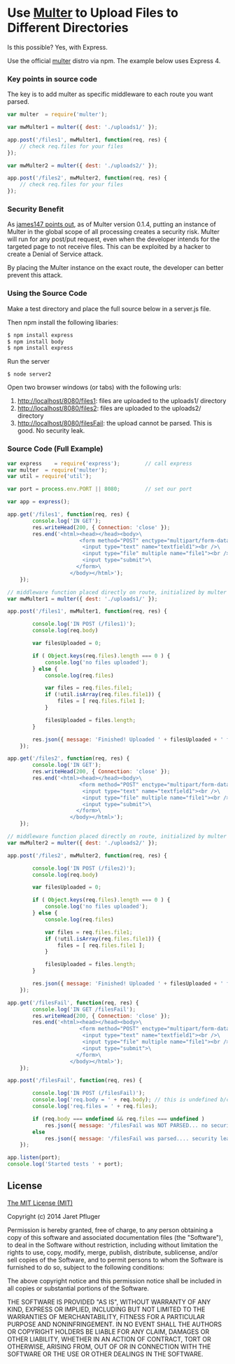 # Use [Multer](https://github.com/expressjs/multer) to Upload Files to Different Directories

Is this possible? Yes, with Express.

Use the official [multer](https://github.com/expressjs/multer) distro via npm. The example below uses Express 4.

### Key points in source code

The key is to add multer as specific middleware to each route you want parsed.

```js
var multer  = require('multer');

var mwMulter1 = multer({ dest: './uploads1/' });

app.post('/files1', mwMulter1, function(req, res) {
	// check req.files for your files
});

var mwMulter2 = multer({ dest: './uploads2/' });

app.post('/files2', mwMulter2, function(req, res) {
	// check req.files for your files
});
```

### Security Benefit

As [james147 points out](https://github.com/expressjs/multer/issues/59), as of Multer version 0.1.4, putting an instance of Multer in the global scope of all processing creates a security risk. Multer will run for any post/put request, even when the developer intends for the targeted page to not receive files. This can be exploited by a hacker to create a Denial of Service attack.

By placing the Multer instance on the exact route, the developer can better prevent this attack.

### Using the Source Code

Make a test directory and place the full source below in a server.js file. 

Then npm install the following libaries:

```bash
$ npm install express
$ npm install body
$ npm install express
```

Run the server

`$ node server2`

Open two browser windows (or tabs) with the following urls:

1. [http://localhost/8080/files1](http://localhost/8080/files1): files are uploaded to the uploads1/ directory
2. [http://localhost/8080/files2](http://localhost/8080/files2): files are uploaded to the uploads2/ directory
3. [http://localhost/8080/filesFail](http://localhost/8080/filesFail): the upload cannot be parsed. This is good. No security leak.

### Source Code (Full Example)

```js
var express    = require('express'); 		// call express
var multer  = require('multer');
var util = require('util');

var port = process.env.PORT || 8080; 		// set our port

var app = express();

app.get('/files1', function(req, res) {
		console.log('IN GET');
		res.writeHead(200, { Connection: 'close' });
		res.end('<html><head></head><body>\
		               <form method="POST" enctype="multipart/form-data">\
		                <input type="text" name="textfield1"><br />\
		                <input type="file" multiple name="file1"><br />\
		                <input type="submit">\
		              </form>\
		            </body></html>');
	});

// middleware function placed directly on route, initialized by multer
var mwMulter1 = multer({ dest: './uploads1/' });

app.post('/files1', mwMulter1, function(req, res) {

		console.log('IN POST (/files1)');
		console.log(req.body)

		var filesUploaded = 0;

		if ( Object.keys(req.files).length === 0 ) {
			console.log('no files uploaded');
		} else {
			console.log(req.files)

			var files = req.files.file1;
			if (!util.isArray(req.files.file1)) {
				files = [ req.files.file1 ];
			} 

			filesUploaded = files.length;
		}

		res.json({ message: 'Finished! Uploaded ' + filesUploaded + ' files.  Route is /files1' });
	});

app.get('/files2', function(req, res) {
		console.log('IN GET');
		res.writeHead(200, { Connection: 'close' });
		res.end('<html><head></head><body>\
		               <form method="POST" enctype="multipart/form-data">\
		                <input type="text" name="textfield1"><br />\
		                <input type="file" multiple name="file1"><br />\
		                <input type="submit">\
		              </form>\
		            </body></html>');
	});

// middleware function placed directly on route, initialized by multer
var mwMulter2 = multer({ dest: './uploads2/' });

app.post('/files2', mwMulter2, function(req, res) {

		console.log('IN POST (/files2)');
		console.log(req.body)

		var filesUploaded = 0;

		if ( Object.keys(req.files).length === 0 ) {
			console.log('no files uploaded');
		} else {
			console.log(req.files)

			var files = req.files.file1;
			if (!util.isArray(req.files.file1)) {
				files = [ req.files.file1 ];
			} 

			filesUploaded = files.length;
		}

		res.json({ message: 'Finished! Uploaded ' + filesUploaded + ' files.  Route is /files2' });
	});

app.get('/filesFail', function(req, res) {
		console.log('IN GET /filesFail');
		res.writeHead(200, { Connection: 'close' });
		res.end('<html><head></head><body>\
		               <form method="POST" enctype="multipart/form-data">\
		                <input type="text" name="textfield1"><br />\
		                <input type="file" multiple name="file1"><br />\
		                <input type="submit">\
		              </form>\
		            </body></html>');
	});

app.post('/filesFail', function(req, res) {

		console.log('IN POST (/filesFail)');
		console.log('req.body = ' + req.body); // this is undefined b/c a body-parser has not been specified
		console.log('req.files = ' + req.files);

		if (req.body === undefined && req.files === undefined )
			res.json({ message: '/filesFail was NOT PARSED... no security leak' });
		else 
			res.json({ message: '/filesFail was parsed.... security leak' });
	});

app.listen(port);
console.log('Started tests ' + port);
```

## License

[The MIT License (MIT)](http://www.opensource.org/licenses/MIT)

Copyright (c) 2014 Jaret Pfluger

Permission is hereby granted, free of charge, to any person obtaining a copy
of this software and associated documentation files (the "Software"), to deal
in the Software without restriction, including without limitation the rights
to use, copy, modify, merge, publish, distribute, sublicense, and/or sell
copies of the Software, and to permit persons to whom the Software is
furnished to do so, subject to the following conditions:

The above copyright notice and this permission notice shall be included in
all copies or substantial portions of the Software.

THE SOFTWARE IS PROVIDED "AS IS", WITHOUT WARRANTY OF ANY KIND, EXPRESS OR
IMPLIED, INCLUDING BUT NOT LIMITED TO THE WARRANTIES OF MERCHANTABILITY,
FITNESS FOR A PARTICULAR PURPOSE AND NONINFRINGEMENT. IN NO EVENT SHALL THE
AUTHORS OR COPYRIGHT HOLDERS BE LIABLE FOR ANY CLAIM, DAMAGES OR OTHER
LIABILITY, WHETHER IN AN ACTION OF CONTRACT, TORT OR OTHERWISE, ARISING FROM,
OUT OF OR IN CONNECTION WITH THE SOFTWARE OR THE USE OR OTHER DEALINGS IN
THE SOFTWARE.
